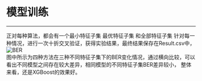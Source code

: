 # 模型训练
---
正对每种算法，都会有一个最小特征子集 最优特征子集 和全部特征子集
针对每一种情况，进行一次十折交叉验证，获得实验结果，最终结果保存在Result.csv中，![BER](https://github.com/ypc8272805/ARDSProjectSummary/blob/master/ModelSelect/model_train/Figure_1.png)
<br>图中所示为四种方法在三种不同特征子集下的BER变化情况，通过横向比较，可以看出不同模型之间存在较大差异，相同模型的不同特征子集BER差异较小，
整体来看，还是XGBoost的效果好。